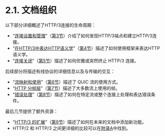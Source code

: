 2.1. 文档组织
============================
以下部分详细概述了HTTP/3连接的生命周期：

* “[连接设置和管理](https://www.rfc-editor.org/rfc/rfc9114.html#connection-setup)”（[第3节](https://www.rfc-editor.org/rfc/rfc9114.html#connection-setup)）介绍了如何发现HTTP/3端点和建立HTTP/3连接。
* “[在HTTP/3中表达HTTP语义学](https://www.rfc-editor.org/rfc/rfc9114.html#http-request-lifecycle)”（[第4节](https://www.rfc-editor.org/rfc/rfc9114.html#http-request-lifecycle)）描述了如何使用框架来表达HTTP语义学。
* “[连接关闭](https://www.rfc-editor.org/rfc/rfc9114.html#connection-closure)”（[第5节](https://www.rfc-editor.org/rfc/rfc9114.html#connection-closure)）描述了如何优雅或突然终止 HTTP/3 连接。

后续部分将描述有线协议的详细信息以及与传输的交互：

* “[流映射和使用](https://www.rfc-editor.org/rfc/rfc9114.html#stream-mapping)”（[第6节](https://www.rfc-editor.org/rfc/rfc9114.html#stream-mapping)）描述了 QUIC 流的使用方式。
* “[HTTP 分帧层](https://www.rfc-editor.org/rfc/rfc9114.html#http-framing-layer)”（[第7节](https://www.rfc-editor.org/rfc/rfc9114.html#http-framing-layer)）描述了大多数流上使用的帧。
* “[错误处理](https://www.rfc-editor.org/rfc/rfc9114.html#errors)”（[第8节](https://www.rfc-editor.org/rfc/rfc9114.html#errors)）描述了如何在特定流或整个连接上处理和表达错误条件。

最后几节提供了额外资源：
* “[HTTP/3 的扩展](https://www.rfc-editor.org/rfc/rfc9114.html#extensions)”（[第9节](https://www.rfc-editor.org/rfc/rfc9114.html#extensions)）描述了如何在未来的文档中添加新功能。
* HTTP/2 和 HTTP/3 之间更详细的比较可以在[附录A](https://www.rfc-editor.org/rfc/rfc9114.html#h2-considerations)中找到。